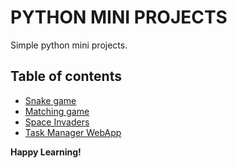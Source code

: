 # PYTHON MINI PROJECTS

Simple python mini projects.

## Table of contents
* [Snake game](https://github.com/Shaikvaseemnaazleen/Python-Mini-Projects/tree/master/Snake-Game)
* [Matching game](https://github.com/Shaikvaseemnaazleen/Python-Mini-Projects/tree/master/Matching%20Game)
* [Space Invaders](https://github.com/Shaikvaseemnaazleen/Python-Mini-Projects/tree/master/Space%20Invaders)
* [Task Manager WebApp](https://github.com/Shaikvaseemnaazleen/Python-Mini-Projects/tree/master/To-Do-List-App)

**Happy Learning!**
